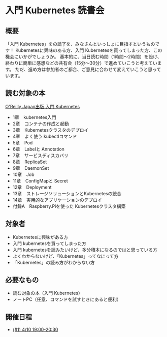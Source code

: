 # 入門 Kubernetes 読書会
## 概要
「入門 Kubernetes」をの読了を、みなさんといっしょに目指すというものです！
Kubernetesに興味のある方、入門 Kubernetesを買ってしまった方、この機会にいかがでしょうか。
基本的に、当日読む時間（1時間～2時間）を設け、終わりに簡単に感想などの共有会（15分～30分）で進めていこうと考えています。
ただ、進め方は参加者のご都合、ご意見に合わせて変えていこうと思っています。

## 読む対象の本
[O'Reilly Japan出版 入門 Kubernetes](https://www.oreilly.co.jp/books/9784873118406/#toc)
- 1章　kubernetes入門
- 2章　コンテナの作成と起動
- 3章　Kubernetesクラスタのデプロイ
- 4章　よく使う kubectlコマンド
- 5章　Pod
- 6章　Labelと Annotation
- 7章　サービスディスカバリ
- 8章　ReplicaSet
- 9章　DaemonSet
- 10章　Job
- 11章　ConfigMapと Secret
- 12章　Deployment
- 13章　ストレージソリューションとKubernetesの統合
- 14章　実用的なアプリケーションのデプロイ
- 付録A　Raspberry.Piを使った Kubernetesクラスタ構築

## 対象者
- Kubernetesに興味がある方
- 入門 kubernetesを買ってしまった方
- 入門 kubernetesを読みたいけど、多分積本になるのではと思っている方
- よくわからないけど、「Kubernetes」ってなにって方
- 「Kubernetes」の読み方がわからない方

## 必要なもの
- 読む対象の本（入門 Kubernetes）
- ノートPC（任意、コマンドを試すときにあると便利）

## 開催日程
- [(#1) 4/10 19:00-20:30](https://github.com/toshinao-f/reading-k8s-getting-start/wiki/(%231))
